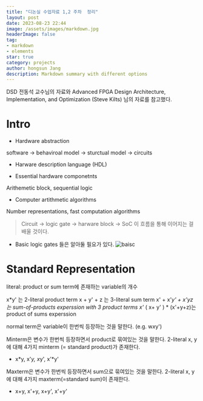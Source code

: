 ```yaml
---
title: "디논실 수업자료 1,2 주차  정리"
layout: post
date: 2023-08-23 22:44
image: /assets/images/markdown.jpg
headerImage: false
tag:
- markdown
- elements
star: true
category: projects
author: hongsun Jang
description: Markdown summary with different options
---
```


DSD 전동석 교수님의 자료와 
Advanced FPGA Design Architecture, Implementation, and Optimization (Steve Kilts) 님의 자료를 참고했다.

# Intro

- Hardware abstraction

software -> behaviroal model -> sturctual model -> circuits

- Harware description language (HDL)

- Essential hardware componetnts

Arithemetic block, sequential logic

- Computer artithmetic algorithms

Number representations, fast computation algorithms

> Circuit -> logic gate -> harware block -> SoC
> 이 흐름을 통해 이어지는 걸 배울 것이다.             

- Basic logic gates 들은 알아둘 필요가 있다. 
![baisc](../assets/images/2023-08-23/basic_gates.png)


# Standard Representation

literal: product or sum term에 존재하는 variable의 개수

x*y' 는 2-literal product term
x + y' + z 는 3-literal sum term
x' + x'*y' + x'*y*z 는 sum-of-products experssion with 3 product terms
x'* ( x+ y' ) * (x'+y+z)는 product of sums experssion

normal term은 variable이 한번씩 등장하는 것을 말한다.
(e.g. w*x*y')

Minterm은 변수가 한번씩 등장하면서 product로 묶여있는 것을 말한다.
2-literal x, y 에 대해 4가지 minterm (= standard product)가 존재한다.
- x*y, x'*y, x*y', x'*y'

Maxterm은 변수가 한번씩 등장하면서 sum으로 묶여있는 것을 말한다.
2-literal x, y에 대해 4가지 maxterm(=standard sum)이 존재한다. 
- x+y, x'+y, x+y', x'+y'





